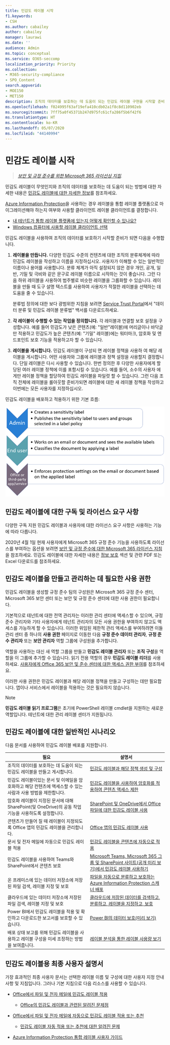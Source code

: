 ```yaml
---
title: 민감도 레이블 시작
f1.keywords:
- CSH
ms.author: cabailey
author: cabailey
manager: laurawi
ms.date: ''
audience: Admin
ms.topic: conceptual
ms.service: O365-seccomp
localization_priority: Priority
ms.collection:
- M365-security-compliance
- SPO_Content
search.appverid:
- MOE150
- MET150
description: 조직의 데이터를 보호하는 데 도움이 되는 민감도 레이블 구현을 시작할 준비가 되었지만 어디서부터 시작해야 할지 모르겠나요? 레이블 여행에 도움이 되는 몇 가지 실용적인 지침을 읽으세요.
ms.openlocfilehash: f024995f63af19efa410cdb02a1f8c8d110902eb
ms.sourcegitcommit: 7ff75a0f45371b247d975fc61cfa286f5b6f42f6
ms.translationtype: HT
ms.contentlocale: ko-KR
ms.lasthandoff: 05/07/2020
ms.locfileid: "44140994"
---
```

# <a name="get-started-with-sensitivity-labels"></a>민감도 레이블 시작

>*[보안 및 규정 준수를 위한 Microsoft 365 라이선싱 지침](https://aka.ms/ComplianceSD).*

민감도 레이블이 무엇인지와 조직의 데이터를 보호하는 데 도움이 되는 방법에 대한 자세한 내용은 [민감도 레이블에 대한 자세한 정보](sensitivity-labels.md)를 참조하세요.

[Azure Information Protection](https://docs.microsoft.com/azure/information-protection/what-is-information-protection)을 사용하는 경우 레이블을 통합 레이블 플랫폼으로 마이그레이션해야 하는지 여부와 사용할 클라이언트 레이블 클라이언트를 결정합니다.
- [내 테넌트가 통합 레이블 플랫폼에 있는지 어떻게 확인할 수 있나요?](https://docs.microsoft.com/azure/information-protection/faqs#how-can-i-determine-if-my-tenant-is-on-the-unified-labeling-platform)
- [Windows 컴퓨터에 사용할 레이블 클라이언트 선택](https://docs.microsoft.com/azure/information-protection/rms-client/use-client#choose-which-labeling-client-to-use-for-windows-computers)

민감도 레이블을 사용하여 조직의 데이터를 보호하기 시작할 준비가 되면 다음을 수행합니다.

1. **레이블을 만듭니다.** 다양한 민감도 수준의 컨텐츠에 대한 조직의 분류체계에 따라 민감도 레이블을 작성하고 이름을 지정하십시오. 사용자가 이해할 수 있는 일반적인 이름이나 용어를 사용합니다. 분류 체계가 아직 설정되지 않은 경우 개인, 공개, 일반, 기밀 및 극비와 같은 문구로 레이블 이름으로 시작하는 것이 좋습니다. 그런 다음 하위 레이블을 사용하여 범주별로 비슷한 레이블을 그룹화할 수 있습니다. 레이블을 만들 때 도구 설명 텍스트를 사용하여 사용자가 적절한 레이블을 선택하는 데 도움을 줄 수 있습니다.
    
    분류법 정의에 대한 보다 광범위한 지침을 보려면 [Service Trust Portal](https://aka.ms/DataClassificationWhitepaper)에서 "데이터 분류 및 민감도 레이블 분류법" 백서를 다운로드하세요.

2. **각 레이블이 수행할 수 있는 작업을 정의합니다.** 각 레이블과 연결할 보호 설정을 구성합니다. 예를 들어 민감도가 낮은 콘텐츠(예: "일반"레이블)에 머리글이나 바닥글만 적용하고 민감도가 높은 콘텐츠(예: "기밀" 레이블)에는 워터마크, 암호화 및 엔드포인트 보호 기능을 적용하고자 할 수 있습니다.

3. **레이블을 게시합니다.** 민감도 레이블이 구성되 면 레이블 정책을 사용하 여 해당 레이블을 게시합니다. 어떤 사용자와 그룹에 레이블과 정책 설정을 사용할지 결정합니다. 단일 레이블은 다시 사용할 수 있습니다. 한번 정의한 후 다양한 사용자에게 할당된 여러 레이블 정책에 이를 포함시킬 수 있습니다. 예를 들어, 소수의 사용자 에게만 레이블 정책을 할당하여 민감도 레이블을 파일럿 할 수 있습니다. 그런 다음 조직 전체에 레이블을 롤아웃할 준비가되면 레이블에 대한 새 레이블 정책을 작성하고 이번에는 모든 사용자를 지정하십시오.

민감도 레이블을 배포하고 적용하기 위한 기본 흐름:

![민감도 레이블의 워크플로를 보여 주는 다이어그램](../media/Sensitivity-label-flow.png)

## <a name="subscription-and-licensing-requirements-for-sensitivity-labels"></a>민감도 레이블에 대한 구독 및 라이선스 요구 사항

다양한 구독 지원 민감도 레이블과 사용자에 대한 라이선스 요구 사항은 사용하는 기능에 따라 다릅니다.

2020년 4월 1일 현재 사용자에게 Microsoft 365 규정 준수 기능을 사용하도록 라이선스를 부여하는 옵션을 보려면 [보안 및 규정 준수에 대한 Microsoft 365 라이선스 지침](https://aka.ms/ComplianceSD)을 참조하세요. 민감도 레이블에 대한 자세한 내용은 [정보 보호](https://docs.microsoft.com/office365/servicedescriptions/microsoft-365-service-descriptions/microsoft-365-tenantlevel-services-licensing-guidance/microsoft-365-security-compliance-licensing-guidance#information-protection) 섹션 및 관련 PDF 또는 Excel 다운로드를 참조하세요.

## <a name="permissions-required-to-create-and-manage-sensitivity-labels"></a>민감도 레이블을 만들고 관리하는 데 필요한 사용 권한

민감도 레이블을 생성할 규정 준수 팀의 구성원은 Microsoft 365 규정 준수 센터, Microsoft 365 보안 센터 또는 보안 및 규정 준수 센터에 대한 사용 권한이 필요합니다. 

기본적으로 테넌트에 대한 전역 관리자는 이러한 관리 센터에 액세스할 수 있으며, 규정 준수 관리자와 기타 사용자에게 테넌트 관리자의 모든 사용 권한을 부여하지 않고도 액세스를 가능하게 할 수 있습니다. 이러한 위임된 제한적 관리 액세스를 부여하려면 이들 관리 센터 중 하나의 **사용 권한** 페이지로 이동한 다음 **규정 준수 데이터 관리자**, **규정 준수 관리자** 또는 **보안 관리자** 역할 그룹에 구성원을 추가합니다.

역할을 사용하는 대신 새 역할 그룹을 만들고 **민감도 레이블 관리자** 또는 **조직 구성**을 역할을 이 그룹에 추가할 수 있습니다. 읽기 전용 역할의 경우 **민감도 레이블 리더**를 사용하세요. [사용자에게 Office 365 보안 및 준수 센터에 대한 액세스 권한 부여](https://docs.microsoft.com/microsoft-365/security/office-365-security/grant-access-to-the-security-and-compliance-center)를 참조하세요.

이러한 사용 권한은 민감도 레이블과 해당 레이블 정책을 만들고 구성하는 데만 필요합니다. 앱이나 서비스에서 레이블을 적용하는 것은 필요하지 않습니다.

> [!NOTE]
> **민감도 레이블 읽기 프로그램**은 초기에 PowerShell 레이블 cmdlet을 지원하는 새로운 역할입니다. 테넌트에 대한 관리 레이블 센터가 지원됩니다.

## <a name="common-scenarios-for-sensitivity-labels"></a>민감도 레이블에 대한 일반적인 시나리오

다음 문서를 사용하여 민감도 레이블 배포를 지원합니다.

|필요|설명서|
|----------------|---------------|
|조직의 데이터를 보호하는 데 도움이 되는 민감도 레이블을 만들고 게시합니다.|[민감도 레이블과 해당 정책 생성 및 구성](create-sensitivity-labels.md)|
|민감도 레이블이있는 문서 및 이메일을 암호화하고 해당 컨텐츠에 액세스할 수 있는 사람과 사용 방법을 제한합니다. |[민감도 레이블을 사용하여 암호화를 적용하여 콘텐츠 액세스 제한](encryption-sensitivity-labels.md)|
|암호화 레이블이 지정된 문서에 대해 SharePoint(및 OneDrive)의 공동 작업 기능을 사용하도록 설정합니다. | [SharePoint 및 OneDrive에서 Office 파일에 대한 민감도 레이블 사용](sensitivity-labels-sharepoint-onedrive-files.md)
|콘텐츠가 만들어 질 때 레이블이 지정되도록 Office 앱의 민감도 레이블을 관리합니다. |[Office 앱의 민감도 레이블 사용](sensitivity-labels-office-apps.md)|
|문서 및 전자 메일에 자동으로 민감도 레이블 적용 | [민감도 레이블을 콘텐츠에 자동으로 적용](apply-sensitivity-label-automatically.md)|
|민감도 레이블을 사용하여 Teams와 SharePoint에서 콘텐츠 보호 |[Microsoft Teams, Microsoft 365 그룹 및 SharePoint 사이트(공개 미리 보기)에서 민감도 레이블 사용하기](sensitivity-labels-teams-groups-sites.md)|
|온 프레미스에 있는 데이터 저장소에 저장된 파일 검색, 레이블 지정 및 보호 |[파일을 자동으로 분류하고 보호하는 Azure Information Protection 스캐너 배포](https://docs.microsoft.com/azure/information-protection/deploy-aip-scanner)|
|클라우드에 있는 데이터 저장소에 저장된 파일 검색, 레이블 지정 및 보호|[클라우드에 저장된 데이터를 검색하고, 분류하고, 레이블을 지정하고, 보호](https://docs.microsoft.com/cloud-app-security/best-practices#discover-classify-label-and-protect-regulated-and-sensitive-data-stored-in-the-cloud)|
|Power BI에서 민감도 레이블을 적용 및 확인하고 다운로드한 보고서를 보호할 수 있습니다.|[Power BI의 데이터 보호(미리 보기)](https://docs.microsoft.com/power-bi/admin/service-security-data-protection-overview)|
|배포 상태 보고를 위해 민감도 레이블을 사용하고 레이블 구성을 미세 조정하는 방법을 보여줍니다.|[레이블 분석을 통한 레이블 사용량 보기](label-analytics.md)|


## <a name="end-user-documentation-for-sensitivity-labels"></a>민감도 레이블용 최종 사용자 설명서

가장 효과적인 최종 사용자 문서는 선택한 레이블 이름 및 구성에 대한 사용자 지정 안내사항 및 지침입니다. 그러나 기본 지침으로 다음 리소스를 사용할 수 있습니다.   

- [Office에서 파일 및 전자 메일에 민감도 레이블 적용](https://support.office.com/article/apply-sensitivity-labels-to-your-files-and-email-in-office-2f96e7cd-d5a4-403b-8bd7-4cc636bae0f9)
    - [Office의 민감도 레이블과 관련된 알려진 문제점](https://support.office.com/ko-KR/article/known-issues-with-sensitivity-labels-in-office-b169d687-2bbd-4e21-a440-7da1b2743edc)

- [Office에서 파일 및 전자 메일에 자동으로 민감도 레이블 적용 또는 추천](https://support.office.com/article/automatically-apply-or-recommend-sensitivity-labels-to-your-files-and-emails-in-office-622e0d9c-f38c-470a-bcdb-9e90b24d71a1)
    - [민감도 레이블 자동 적용 또는 추천에 대한 알려진 문제](https://support.office.com/article/known-issues-with-automatically-applying-or-recommending-sensitivity-labels-451698ae-311b-4d28-83aa-a839a66f6efc)

- [Azure Information Protection 통합 레이블 사용자 가이드](https://docs.microsoft.com/azure/information-protection/rms-client/clientv2-user-guide)


